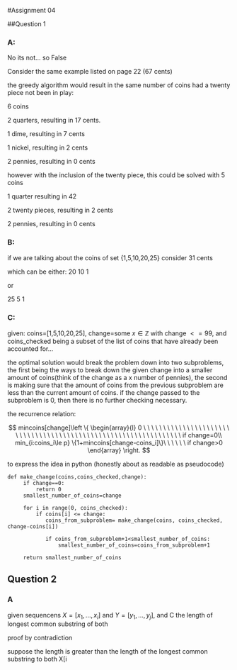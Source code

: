 #Assignment 04

##Question 1

### A:

No its not... so False

Consider the same example listed on page 22 (67 cents)

the greedy algorithm would result in the same number of coins had a twenty piece not been in play:

6 coins

2 quarters, resulting in 17 cents.

1 dime, resulting in 7 cents

1 nickel, resulting in 2 cents

2 pennies, resulting in 0 cents

however with the inclusion of the twenty piece, this could be solved with 5 coins

1 quarter resulting in 42

2 twenty pieces, resulting in 2 cents

2 pennies, resulting in 0 cents

### B:

if we are talking about the coins of set {1,5,10,20,25}
consider 31 cents

which can be either:
20 10 1

or

25 5 1 

### C:

given: coins=[1,5,10,20,25], change=some $x \in \mathbb{Z}$ with change $<=99$, and coins_checked being a subset of the list of coins that have already been accounted for...

the optimal solution would break the problem down into two subproblems, the first being the ways to break down the given change into a smaller amount of coins(think of the change as a x number of pennies), the second is making sure that the amount of coins from the previous subproblem are less than the current amount of coins. if the change passed to the subproblem is 0, then there is no further checking necessary. 

the recurrence relation:

$$ mincoins[change]\left  \{ \begin{array}{l} 0 \ \ \ \ \ \ \ \ \ \ \ \ \ \ \ \ \ \ \ \ \ \ \ \ \ \ \ \ \ \ \ \ \ \ \ \ \ \ \ \ \ \ \ \ \ \ \ \ \ \ \ \ \ \ \ \ \ \ \ \ \ \ \ \ if change=0\\  min_{i:coins_i\le p} \{1+mincoins[change-coins_i]\}\ \ \ \ \ \ if change>0 \end{array} \right. $$

to express the idea in python (honestly about as readable as pseudocode)

```
def make_change(coins,coins_checked,change):
     if change==0:
         return 0
     smallest_number_of_coins=change

     for i in range(0, coins_checked):
         if coins[i] <= change:
            coins_from_subproblem= make_change(coins, coins_checked, change-coins[i])
                
            if coins_from_subproblem+1<smallest_number_of_coins:
                smallest_number_of_coins=coins_from_subproblem+1
        
     return smallest_number_of_coins
```           

## Question 2

### A

given sequencens $X=[x_1,...,x_i]$ and $Y=[y_1,...,y_j]$, and C the length of longest common substring of both

proof by contradiction

suppose the length is greater than the length of the longest common substring to both X[i
